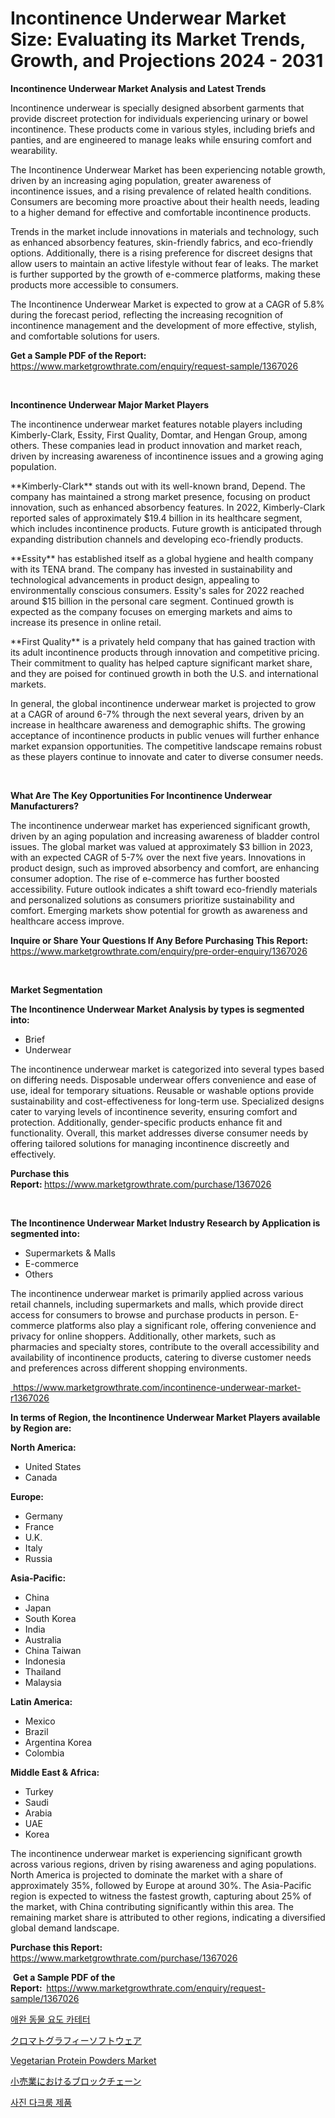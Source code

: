 <p><h1>Incontinence Underwear Market Size: Evaluating its Market Trends, Growth, and Projections 2024 - 2031</h1></p><p><strong>Incontinence Underwear Market Analysis and Latest Trends</strong></p>
<p><p>Incontinence underwear is specially designed absorbent garments that provide discreet protection for individuals experiencing urinary or bowel incontinence. These products come in various styles, including briefs and panties, and are engineered to manage leaks while ensuring comfort and wearability.</p><p>The Incontinence Underwear Market has been experiencing notable growth, driven by an increasing aging population, greater awareness of incontinence issues, and a rising prevalence of related health conditions. Consumers are becoming more proactive about their health needs, leading to a higher demand for effective and comfortable incontinence products. </p><p>Trends in the market include innovations in materials and technology, such as enhanced absorbency features, skin-friendly fabrics, and eco-friendly options. Additionally, there is a rising preference for discreet designs that allow users to maintain an active lifestyle without fear of leaks. The market is further supported by the growth of e-commerce platforms, making these products more accessible to consumers.</p><p>The Incontinence Underwear Market is expected to grow at a CAGR of 5.8% during the forecast period, reflecting the increasing recognition of incontinence management and the development of more effective, stylish, and comfortable solutions for users.</p></p>
<p><strong>Get a Sample PDF of the Report:&nbsp;</strong> <a href="https://www.marketgrowthrate.com/enquiry/request-sample/1367026">https://www.marketgrowthrate.com/enquiry/request-sample/1367026</a></p>
<p>&nbsp;</p>
<p><strong>Incontinence Underwear Major Market Players</strong></p>
<p><p>The incontinence underwear market features notable players including Kimberly-Clark, Essity, First Quality, Domtar, and Hengan Group, among others. These companies lead in product innovation and market reach, driven by increasing awareness of incontinence issues and a growing aging population.</p><p>**Kimberly-Clark** stands out with its well-known brand, Depend. The company has maintained a strong market presence, focusing on product innovation, such as enhanced absorbency features. In 2022, Kimberly-Clark reported sales of approximately $19.4 billion in its healthcare segment, which includes incontinence products. Future growth is anticipated through expanding distribution channels and developing eco-friendly products.</p><p>**Essity** has established itself as a global hygiene and health company with its TENA brand. The company has invested in sustainability and technological advancements in product design, appealing to environmentally conscious consumers. Essity's sales for 2022 reached around $15 billion in the personal care segment. Continued growth is expected as the company focuses on emerging markets and aims to increase its presence in online retail.</p><p>**First Quality** is a privately held company that has gained traction with its adult incontinence products through innovation and competitive pricing. Their commitment to quality has helped capture significant market share, and they are poised for continued growth in both the U.S. and international markets.</p><p>In general, the global incontinence underwear market is projected to grow at a CAGR of around 6-7% through the next several years, driven by an increase in healthcare awareness and demographic shifts. The growing acceptance of incontinence products in public venues will further enhance market expansion opportunities. The competitive landscape remains robust as these players continue to innovate and cater to diverse consumer needs.</p></p>
<p>&nbsp;</p>
<p><strong>What Are The Key Opportunities For Incontinence Underwear Manufacturers?</strong></p>
<p><p>The incontinence underwear market has experienced significant growth, driven by an aging population and increasing awareness of bladder control issues. The global market was valued at approximately $3 billion in 2023, with an expected CAGR of 5-7% over the next five years. Innovations in product design, such as improved absorbency and comfort, are enhancing consumer adoption. The rise of e-commerce has further boosted accessibility. Future outlook indicates a shift toward eco-friendly materials and personalized solutions as consumers prioritize sustainability and comfort. Emerging markets show potential for growth as awareness and healthcare access improve.</p></p>
<p><strong>Inquire or Share Your Questions If Any Before Purchasing This Report:</strong> <a href="https://www.marketgrowthrate.com/enquiry/pre-order-enquiry/1367026">https://www.marketgrowthrate.com/enquiry/pre-order-enquiry/1367026</a></p>
<p>&nbsp;</p>
<p><strong>Market Segmentation</strong></p>
<p><strong>The Incontinence Underwear Market Analysis by types is segmented into:</strong></p>
<p><ul><li>Brief</li><li>Underwear</li></ul></p>
<p><p>The incontinence underwear market is categorized into several types based on differing needs. Disposable underwear offers convenience and ease of use, ideal for temporary situations. Reusable or washable options provide sustainability and cost-effectiveness for long-term use. Specialized designs cater to varying levels of incontinence severity, ensuring comfort and protection. Additionally, gender-specific products enhance fit and functionality. Overall, this market addresses diverse consumer needs by offering tailored solutions for managing incontinence discreetly and effectively.</p></p>
<p><strong>Purchase this Report:&nbsp;</strong><a href="https://www.marketgrowthrate.com/purchase/1367026">https://www.marketgrowthrate.com/purchase/1367026</a></p>
<p>&nbsp;</p>
<p><strong>The Incontinence Underwear Market Industry Research by Application is segmented into:</strong></p>
<p><ul><li>Supermarkets & Malls</li><li>E-commerce</li><li>Others</li></ul></p>
<p><p>The incontinence underwear market is primarily applied across various retail channels, including supermarkets and malls, which provide direct access for consumers to browse and purchase products in person. E-commerce platforms also play a significant role, offering convenience and privacy for online shoppers. Additionally, other markets, such as pharmacies and specialty stores, contribute to the overall accessibility and availability of incontinence products, catering to diverse customer needs and preferences across different shopping environments.</p></p>
<p><a href="https://www.marketgrowthrate.com/incontinence-underwear-market-r1367026">&nbsp;https://www.marketgrowthrate.com/incontinence-underwear-market-r1367026</a></p>
<p><strong>In terms of Region, the Incontinence Underwear Market Players available by Region are:</strong></p>
<p>
    <p> <strong> North America: </strong>
        <ul>
            <li>United States</li>
            <li>Canada</li>
        </ul>
        </p> 
    <p> <strong> Europe: </strong>
        <ul>
            <li>Germany</li>
            <li>France</li>
            <li>U.K.</li>
            <li>Italy</li>
            <li>Russia</li>
        </ul>
        </p> 
    <p> <strong> Asia-Pacific: </strong>
        <ul>
            <li>China</li>
            <li>Japan</li>
            <li>South Korea</li>
            <li>India</li>
            <li>Australia</li>
            <li>China Taiwan</li>
            <li>Indonesia</li>
            <li>Thailand</li>
            <li>Malaysia</li>
        </ul>
        </p> 
    <p> <strong> Latin America: </strong>
        <ul>
            <li>Mexico</li>
            <li>Brazil</li>
            <li>Argentina Korea</li>
            <li>Colombia</li>
        </ul>
        </p> 
    <p> <strong> Middle East & Africa: </strong>
        <ul>
            <li>Turkey</li>
            <li>Saudi</li>
            <li>Arabia</li>
            <li>UAE</li>
            <li>Korea</li>
        </ul>
    </p>
    </p>
<p><p>The incontinence underwear market is experiencing significant growth across various regions, driven by rising awareness and aging populations. North America is projected to dominate the market with a share of approximately 35%, followed by Europe at around 30%. The Asia-Pacific region is expected to witness the fastest growth, capturing about 25% of the market, with China contributing significantly within this area. The remaining market share is attributed to other regions, indicating a diversified global demand landscape.</p></p>
<p><strong>Purchase this Report: </strong><a href="https://www.marketgrowthrate.com/purchase/1367026">https://www.marketgrowthrate.com/purchase/1367026</a></p>
<p>&nbsp;<strong>Get a Sample PDF of the Report:&nbsp;&nbsp;</strong><a href="https://www.marketgrowthrate.com/enquiry/request-sample/1367026">https://www.marketgrowthrate.com/enquiry/request-sample/1367026</a></p>
<p><strong></strong></p>
<p><p><a href="https://medium.com/@goldilocks06/%EA%B8%80%EB%A1%9C%EB%B2%8C-%EB%B0%98%EB%A0%A4%EB%8F%99%EB%AC%BC-%EC%9A%94%EB%A1%9C-%EC%B9%B4%ED%85%8C%ED%84%B0-%EC%8B%9C%EC%9E%A5-%EB%B6%84%EC%84%9D-%ED%8A%B8%EB%A0%8C%EB%93%9C-%EC%98%88%EC%B8%A1-%EB%B0%8F-%EC%84%B1%EC%9E%A5-%EA%B8%B0%ED%9A%8C-2024-2031-128%ED%8E%98%EC%9D%B4%EC%A7%80-%EB%B3%B4%EA%B3%A0%EC%84%9C-093626a4881b?postPublishedType=repub">애완 동물 요도 카테터</a></p><p><a href="https://medium.com/@gadg65/%E3%82%AF%E3%83%AD%E3%83%9E%E3%83%88%E3%82%B0%E3%83%A9%E3%83%95%E3%82%A3%E3%83%BC%E3%82%BD%E3%83%95%E3%83%88%E3%82%A6%E3%82%A7%E3%82%A2%E5%B8%82%E5%A0%B4%E3%81%AE%E6%B4%9E%E5%AF%9F-%E8%A3%BD%E5%93%81%E3%82%BF%E3%82%A4%E3%83%97-%E3%82%A2%E3%83%97%E3%83%AA%E3%82%B1%E3%83%BC%E3%82%B7%E3%83%A7%E3%83%B3%E3%83%88%E3%83%AC%E3%83%B3%E3%83%89-%E3%81%8A%E3%82%88%E3%81%B3%E5%9C%B0%E5%9F%9F%E5%88%86%E6%9E%90-2024%E5%B9%B4%E3%81%8B%E3%82%892031%E5%B9%B4-9a0ebcf9b1ea?postPublishedType=repub">クロマトグラフィーソフトウェア</a></p><p><a href="https://www.linkedin.com/pulse/vegetarian-protein-powders-market-global-insights-regional-analysis-jx4pe?trackingId=WHMW1BK%2FRVShC3CG5qdi%2Fw%3D%3D">Vegetarian Protein Powders Market</a></p><p><a href="https://medium.com/@gadg65/retail%E5%B8%82%E5%A0%B4%E3%81%AB%E3%81%8A%E3%81%91%E3%82%8B%E3%83%96%E3%83%AD%E3%83%83%E3%82%AF%E3%83%81%E3%82%A7%E3%83%BC%E3%83%B3%E3%81%AE%E6%96%B0%E3%81%9F%E3%81%AA%E3%83%88%E3%83%AC%E3%83%B3%E3%83%89%E3%81%A82024%E5%B9%B4%E3%81%8B%E3%82%892031%E5%B9%B4%E3%81%BE%E3%81%A7%E3%81%AE%E5%B0%86%E6%9D%A5%E5%B1%95%E6%9C%9B-970f6b14663a?postPublishedType=repub">小売業におけるブロックチェーン</a></p><p><a href="https://medium.com/@goldilocks06/2024%EB%85%84%EB%B6%80%ED%84%B0-2031%EB%85%84%EA%B9%8C%EC%A7%80%EC%9D%98-%EC%82%AC%EC%A7%84-%EC%95%94%EC%8B%A4-%EC%A0%9C%ED%92%88-%EC%8B%9C%EC%9E%A5-%EB%8F%99%ED%96%A5-%EB%B0%8F-%EC%A7%80%EC%97%AD-%ED%86%B5%EC%B0%B0%EB%A0%A5-%EC%98%88%EC%B8%A1-91c878f6e5c0?postPublishedType=repub">사진 다크룸 제품</a></p></p>